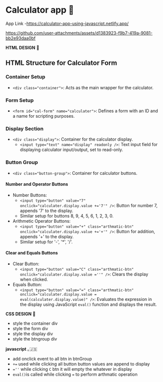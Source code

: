 # Calculator app 📱

App Link -https://calculator-app-using-javascript.netlify.app/

https://github.com/user-attachments/assets/d1383923-f9b7-419a-9081-bb2e93daa0bf

**HTML DESIGN** 📄

## HTML Structure for Calculator Form

### Container Setup

- `<div class="container">`: Acts as the main wrapper for the calculator.

### Form Setup

- `<form id="cal-form" name="calculater">`: Defines a form with an ID and a name for scripting purposes.

### Display Section

- `<div class="display">`: Container for the calculator display.
  - `<input type="text" name="display" readonly />`: Text input field for displaying calculator input/output, set to read-only.

### Button Group

- `<div class="button-group">`: Container for calculator buttons.

#### Number and Operator Buttons

- Number Buttons:
  - `<input type="button" value="7" onclick="calculater.display.value +='7'" />`: Button for number 7, appends '7' to the display.
  - Similar setup for buttons 8, 9, 4, 5, 6, 1, 2, 3, 0.
- Arithmetic Operator Buttons:
  - `<input type="button" value="+" class="arthmatic-btn" onclick="calculater.display.value +='+'" />`: Button for addition, appends '+' to the display.
  - Similar setup for '-', '\*', '/'.

#### Clear and Equals Buttons

- Clear Button:
  - `<input type="button" value="C" class="arthmatic-btn" onclick="calculater.display.value =''" />`: Clears the display when clicked.
- Equals Button:
  - `<input type="button" value="=" class="arthmatic-btn" onclick="calculater.display.value = eval(calculater.display.value)" />`: Evaluates the expression in the display using JavaScript `eval()` function and displays the result.

**CSS DESIGN** 🌈

- style the container div
- style the form div
- style the display div
- style the btngroup div

**javascript** ｡🇯‌🇸‌

- add onclick event to all btn in btnGroup
- `+=` used while clicking all button button values are append to display
- `=''` while clicking `C` btn it will empty the whatever in display
- `eval()`is called while clicking `=` to perform arthmatic operation
